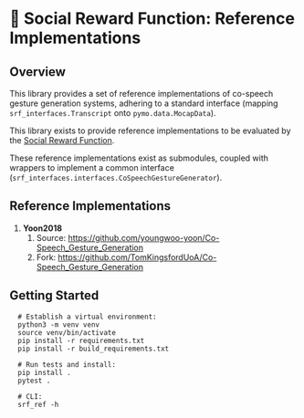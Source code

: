# :closed_book: Social Reward Function: Reference Implementations

## Overview

This library provides a set of reference implementations of co-speech gesture generation systems, adhering to a standard
interface (mapping `srf_interfaces.Transcript` onto `pymo.data.MocapData`).

This library exists to provide reference implementations to be evaluated by the [Social Reward Function](https://github.com/TomKingsfordUoA/social-reward-function).

These reference implementations exist as submodules, coupled with wrappers to implement a common interface (`srf_interfaces.interfaces.CoSpeechGestureGenerator`).

## Reference Implementations

1. __Yoon2018__ 
   1. Source: https://github.com/youngwoo-yoon/Co-Speech_Gesture_Generation
   2. Fork: https://github.com/TomKingsfordUoA/Co-Speech_Gesture_Generation

## Getting Started

      # Establish a virtual environment:
      python3 -m venv venv
      source venv/bin/activate
      pip install -r requirements.txt
      pip install -r build_requirements.txt

      # Run tests and install:
      pip install . 
      pytest .
   
      # CLI:
      srf_ref -h
